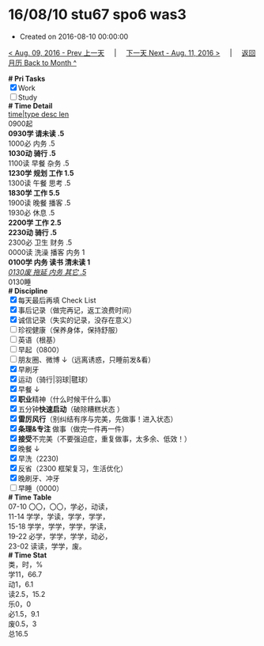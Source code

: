 # 16/08/10 stu67 spo6 was3

- Created on 2016-08-10 00:00:00

[< Aug. 09, 2016 - Prev 上一天](/lifelogs/2016/08/d09.md) &nbsp; &nbsp; | &nbsp; &nbsp; [下一天 Next - Aug. 11, 2016 >](/lifelogs/2016/08/d11.md) &nbsp; &nbsp; |  &nbsp; &nbsp; [返回月历 Back to Month ^](/lifelogs/2016/08/index.md)
<br/><div><b># Pri Tasks</b></div><div><input checked="true" type="checkbox"/>Work</div><div><input type="checkbox"/>Study</div><div><b># Time Detail</b></div><div><u>time|type desc len</u></div><div>0900起</div><div><b>0930学 请未读 .5</b></div><div>1000必 内务 .5</div><div><b>1030动 骑行 .5</b></div><div>1100读 早餐 杂务 .5</div><div><b>1230学 规划 工作 1.5</b></div><div>1300读 午餐 思考 .5</div><div><b>1830学 工作 5.5</b></div><div>1900读 晚餐 播客 .5</div><div>1930必 休息 .5</div><div><b>2200学 工作 2.5</b></div><div><b>2230动 骑行 .5</b></div><div>2300必 卫生 财务 .5</div><div>0000读 洗澡 播客 内务 1</div><div><b>0100学 内务 读书 清未读 1</b></div><div><u><i>0130废 拖延 内务 其它 .5</i></u></div><div>0130睡</div><div><b># Discipline</b></div><div><input checked="true" type="checkbox"/>每天最后再填 Check List</div><div><input checked="true" type="checkbox"/>事后记录（做完再记，返工浪费时间）</div><div><input checked="true" type="checkbox"/>诚信记录（失实的记录，没存在意义）</div><div><input type="checkbox"/>珍视健康（保养身体，保持舒服）</div><div><input type="checkbox"/>英语（根基）</div><div><input type="checkbox"/>早起（0800）</div><div><input type="checkbox"/>朋友圈、微博 ↓（远离诱惑，只睡前发&amp;看）</div><div><input checked="true" type="checkbox"/>早刷牙</div><div><input checked="true" type="checkbox"/>运动（骑行|羽球|毽球）</div><div><input checked="true" type="checkbox"/>早餐 ↓</div><div><input checked="true" type="checkbox"/><b>职业</b>精神（什么时候干什么事）</div><div><input checked="true" type="checkbox"/>五分钟<b>快速启动</b>（破除糟糕状态 ）</div><div><input checked="true" type="checkbox"/><b>雷厉风行</b>（别纠结有序与完美，先做事！进入状态）</div><div><input checked="true" type="checkbox"/><b>条理&amp;专注</b> 做事（做完一件再一件）</div><div><input checked="true" type="checkbox"/><b>接受</b>不完美（不要强迫症，重复做事，太多余、低效！）</div><div><input checked="true" type="checkbox"/>晚餐 ↓</div><div><input checked="true" type="checkbox"/>早洗（2230)</div><div><input checked="true" type="checkbox"/>反省（2300 框架复习，生活优化）</div><div><input checked="true" type="checkbox"/>晚刷牙、冲牙</div><div><input type="checkbox"/>早睡（0000）</div><div><b># Time Table</b></div><div>07-10 〇〇，〇〇，学必，动读，</div><div>11-14 学学，学读，学学，学学，</div><div>15-18 学学，学学，学学，学读，</div><div>19-22 必学，学学，学学，动必，</div><div>23-02 读读，学学，废。</div><div><b># Time Stat</b></div><div>类，时，%</div><div>学11，66.7</div><div>动1，6.1</div><div>读2.5，15.2</div><div>乐0，0</div><div>必1.5，9.1</div><div>废0.5，3</div><div>总16.5</div>
